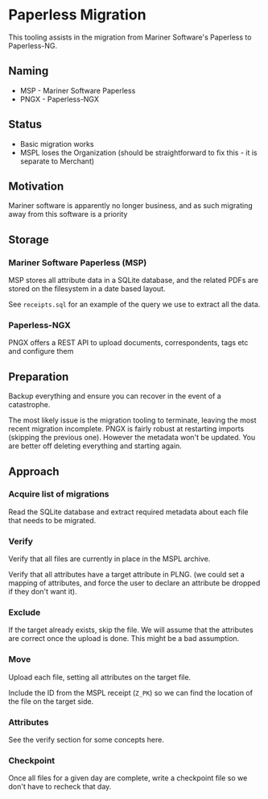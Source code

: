 # Paperless Migration

This tooling assists in the migration from Mariner Software's Paperless to Paperless-NG.

## Naming

* MSP - Mariner Software Paperless
* PNGX - Paperless-NGX

## Status

* Basic migration works
* MSPL loses the Organization (should be straightforward to fix this - it is separate to Merchant)

## Motivation

Mariner software is apparently no longer business, and as such migrating away from this software is a priority

## Storage

### Mariner Software Paperless (MSP)

MSP stores all attribute data in a SQLite database, and the related PDFs are stored on the filesystem in a date based layout.

See `receipts.sql` for an example of the query we use to extract all the data.

### Paperless-NGX

PNGX offers a REST API to upload documents, correspondents, tags etc and configure them

## Preparation

Backup everything and ensure you can recover in the event of a catastrophe.

The most likely issue is the migration tooling to terminate, leaving the most recent migration incomplete.  PNGX is fairly robust at restarting imports (skipping the previous one). However the metadata won't be updated. You are better off deleting everything and starting again.

## Approach

### Acquire list of migrations

Read the SQLite database and extract required metadata about each file that needs to be migrated.

### Verify

Verify that all files are currently in place in the MSPL archive.

Verify that all attributes have a target attribute in PLNG.
(we could set a mapping of attributes, and force the user to declare an attribute be dropped if they don't want it).

### Exclude

If the target already exists, skip the file. We will assume that the attributes are correct once the upload is done.  This might be a bad assumption.

### Move

Upload each file, setting all attributes on the target file.

Include the ID from the MSPL receipt (`Z_PK`) so we can find the location of the file on the target side.

### Attributes

See the verify section for some concepts here.


### Checkpoint

Once all files for a given day are complete, write a checkpoint file so we don't have to recheck that day.

